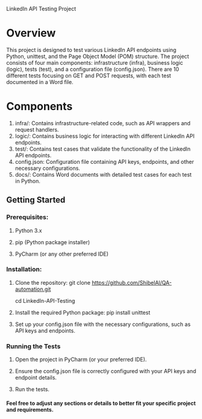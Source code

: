 LinkedIn API Testing Project

# Overview

This project is designed to test various LinkedIn API endpoints using Python, unittest, and the Page Object Model (POM) structure. The project consists of four main components: infrastructure (infra), business logic (logic), tests (test), and a configuration file (config.json). There are 10 different tests focusing on GET and POST requests, with each test documented in a Word file.

# Components
1. infra/: Contains infrastructure-related code, such as API wrappers and request handlers.
2. logic/: Contains business logic for interacting with different LinkedIn API endpoints.
3. test/: Contains test cases that validate the functionality of the LinkedIn API endpoints.
4. config.json: Configuration file containing API keys, endpoints, and other necessary configurations.
5. docs/: Contains Word documents with detailed test cases for each test in Python.

## Getting Started

### Prerequisites:

1. Python 3.x

2. pip (Python package installer)

3. PyCharm (or any other preferred IDE)

### Installation:

1. Clone the repository:
git clone https://github.com/ShibelAl/QA-automation.git

    cd LinkedIn-API-Testing
2. Install the required Python package:
   pip install unittest

3. Set up your config.json file with the necessary configurations, such as API keys and endpoints.

### Running the Tests

1. Open the project in PyCharm (or your preferred IDE).

2. Ensure the config.json file is correctly configured with your API keys and endpoint details.

3. Run the tests.



#### Feel free to adjust any sections or details to better fit your specific project and requirements.